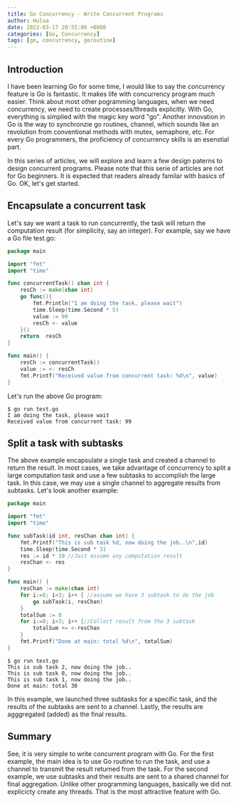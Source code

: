 ```yaml
---
title: Go Concurrency - Write Concurrent Programs
author: Hulua
date: 2022-03-17 20:55:00 +0800
categories: [Go, Concurrency]
tags: [go, concurrency, goroutine]
---
```


## Introduction

I have been learning Go for some time, I would like to say the concurrency feature is Go is fantastic. It makes life with concurrency program much easier. Think about most other pogramming languages, when we need concurrency, we need to create processes/threads explicitly. With Go, everything is simplied with the magic key word "go". Another innovation in Go is the way to synchronzie go routines, channel, which sounds like an revolution from conventional methods with mutex, semaphore, etc. For every Go programmers, the proficiency of concurrency skills is an esenstial part.

In this series of articles, we will explore and learn a few design paterns to design concurrent programs. Please note that this serie of articles are not for Go beginners. It is expected that readers already familar with basics of Go. OK, let's get started.


## Encapsulate a concurrent task

Let's say we want a task to run concurrently, the task will return the computation result (for simplicity, say an integer). For example, say we have a Go file test.go:

 
```go
package main

import "fmt"
import "time"

func concurrentTask() chan int {
    resCh := make(chan int)
    go func(){
        fmt.Println("I am doing the task, please wait")
        time.Sleep(time.Second * 5)
        value := 99
        resCh <- value
    }()
    return  resCh
}

func main() {
    resCh := concurrentTask()
    value := <- resCh
    fmt.Printf("Received value from concurrent task: %d\n", value)
}

```

Let's run the above Go program:
```console
$ go run test.go 
I am doing the task, please wait
Received value from concurrent task: 99
```

## Split a task with subtasks

The above example encapsulate a single task and created a channel to return the result. In most cases, we take advantage of concurrency to split a large computation task and use a few subtasks to accomplish the large task. In this case, we may use a single channel to aggregate results from subtasks. Let's look another example:


```go
package main

import "fmt"
import "time"

func subTask(id int, resChan chan int) {
    fmt.Printf("This is sub task %d, now doing the job..\n",id)
    time.Sleep(time.Second * 3)
    res := id * 10 //Just assume any computation result
    resChan <- res
}

func main() {
    resChan := make(chan int)
    for i:=0; i<3; i++ { //assume we have 3 subtask to do the job
        go subTask(i, resChan)
    }
    totalSum := 0
    for i:=0; i<3; i++ {//Collect result from the 3 subtask
        totalSum += <-resChan
    }
    fmt.Printf("Done at main: total %d\n", totalSum)
}
```

```console
$ go run test.go 
This is sub task 2, now doing the job..
This is sub task 0, now doing the job..
This is sub task 1, now doing the job..
Done at main: total 30
```

In this example, we launched three subtasks for a specific task, and the results of the subtasks are sent to a channel. Lastly, the results are agggregated (added) as the final results.

## Summary
See, it is very simple to write concurrent program with Go.  For the first example, the main idea is to use Go routine to run the task, and use a channel to transmit the result returned from the task. For the second example, we use subtasks and their results are sent to a shared channel for final aggregation. Unlike other programming languages, basically we did not explicicty create any threads. That is the most attractive feature with Go.
